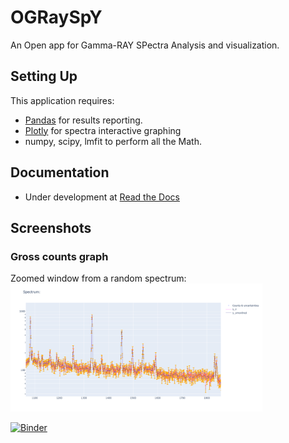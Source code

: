 # OGRaySpY
An Open app for Gamma-RAY SPectra Analysis and visualization.

## Setting Up

This application requires:
- [Pandas](http://pandas.pydata.org/) for results reporting.
- [Plotly](https://plotly.com/python/) for spectra interactive graphing
- numpy, scipy, lmfit to perform all the Math.

## Documentation

- Under development at [Read the Docs](https://ograyspy.readthedocs.io/en/latest/index.html)

## Screenshots


### Gross counts graph

Zoomed window from a random spectrum:
<img src="gross_counts_graph.png" width="80%"></img>

[![Binder](https://mybinder.org/badge_logo.svg)](https://mybinder.org/v2/gh/terrabela/OGRaySpY/main)
